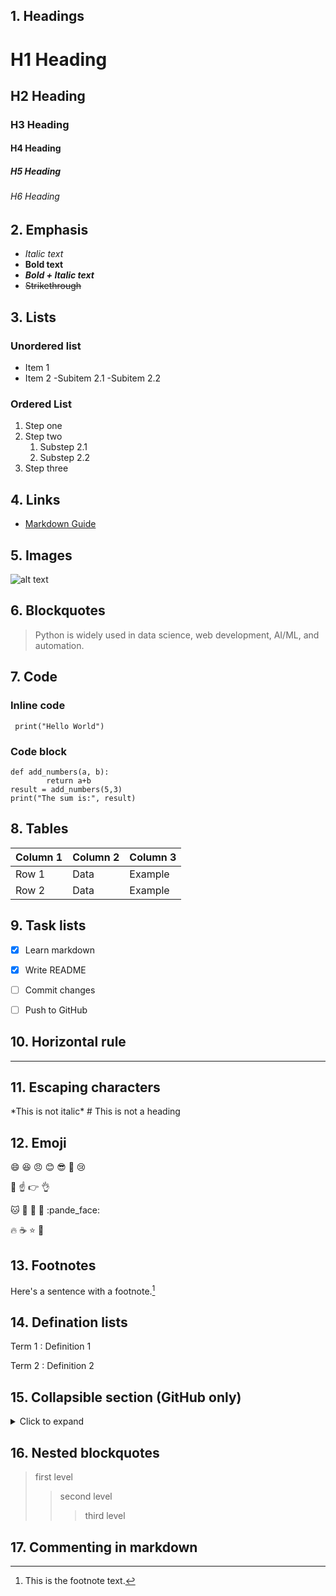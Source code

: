 
## 1. Headings

# H1 Heading
## H2 Heading
### H3 Heading
#### H4 Heading
##### H5 Heading
###### H6 Heading


## 2. Emphasis

- *Italic text*
- **Bold text**
- ***Bold + Italic text***
- ~~Strikethrough~~


## 3. Lists

### Unordered list
- Item 1
- Item 2
    -Subitem 2.1
    -Subitem 2.2

### Ordered List
1. Step one
2. Step two
    1. Substep 2.1
    2. Substep 2.2
3. Step three


## 4. Links
- [Markdown Guide](https://www.markdownguide.org/cheat-sheet/)


## 5. Images
![alt text](https://www.markdownguide.org/assets/images/tux.png)


## 6. Blockquotes
> Python is widely used in data science, web development, AI/ML, and automation.


## 7. Code

### Inline code
` print("Hello World")`

### Code block 
```
def add_numbers(a, b):
        return a+b
result = add_numbers(5,3)
print("The sum is:", result)
```

## 8. Tables
| Column 1 | Column 2 | Column 3 |
|----------|----------|----------|
| Row 1    | Data     | Example  |
| Row 2    | Data     | Example  |


## 9. Task lists
- [x] Learn markdown
- [x] Write README
- [ ] Commit changes
- [ ] Push to GitHub


## 10. Horizontal rule
---

## 11. Escaping characters
\*This is not italic\*
\# This is not a heading


## 12. Emoji
:smile: :laughing: :angry: :blush: :sunglasses: :thinking: :cry: 

:clap: :point_up: :point_right: :ok_hand:

:cat: :dog: :tiger: :lion: :pande_face:

:fire: :coffee: :star: :pizza:


## 13. Footnotes
Here's a sentence with a footnote.[^1]

[^1]: This is the footnote text.


## 14. Defination lists
Term 1
: Definition 1

Term 2
: Definition 2


## 15. Collapsible section (GitHub only)
<details>
    <summary>Click to expand</summary>

    This is hidden text inside a collapsible section.

</details>


## 16. Nested blockquotes
> first level
>> second level
>>> third level


## 17. Commenting in markdown
<!-- This is a comment -->


